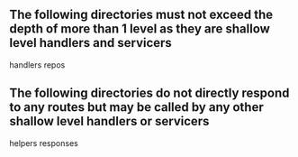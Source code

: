 ## The following directories must not exceed the depth of more than 1 level as they are shallow level handlers and servicers
handlers
repos

## The following directories do not directly respond to any routes but may be called by any other shallow level handlers or servicers
helpers
responses